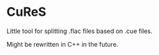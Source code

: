 # CuReS

Little tool for splitting .flac files based on .cue files.

Might be rewritten in C++ in the future.
